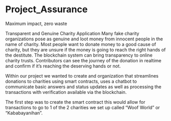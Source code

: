 # Project_Assurance
Maximum impact, zero waste


Transparent and Genuine Charity Application
Many fake charity organizations pose as genuine and loot money from innocent people in the name of charity. Most people want to donate money to a good cause of charity, but they are unsure if the money is going to reach the right hands of the destitute. The blockchain system can bring transparency to online charity trusts. Contributors can see the journey of the donation in realtime and confirm if it’s reaching the deserving hands or not.

Within our project we wanted to create and organization that streamlines donations to charities using smart contracts, uses a chatbot to communicate basic answers and status updates as well as processing the transactions with verification available via the blockchain. 

The first step was to create the smart contract this would allow for transactions to go to 1 of the 2 charities we set up called “Woof World” or “Kababayanihan”. 



